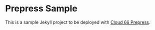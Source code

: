 # Prepress Sample

This is a sample Jekyll project to be deployed with [Cloud 66 Prepress](https://cloud66.com/frameworks/static-sites).



